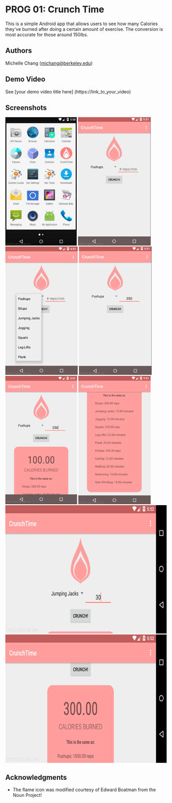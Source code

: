 # PROG 01: Crunch Time

This is a simple Android app that allows users to see how many Calories they've burned after doing a certain amount of exercise.
The conversion is most accurate for those around 150lbs. 

## Authors

Michelle Chang ([michang@berkeley.edu](mailto:michang@berkeley.edu))

## Demo Video

See [your demo video title here] (https://link_to_your_video)

## Screenshots

<img src="screenshots/main.png" height="400" alt="Screenshot"/>
<img src="screenshots/process1.png" height="400" alt="Screenshot"/>
<img src="screenshots/process1.5.png" height="400" alt="Screenshot"/>
<img src="screenshots/process2.png" height="400" alt="Screenshot"/>
<img src="screenshots/process3.png" height="400" alt="Screenshot"/>
<img src="screenshots/process4.png" height="400" alt="Screenshot"/>
<img src="screenshots/side1.png" height="400" alt="Screenshot"/>
<img src="screenshots/side2.png" height="400" alt="Screenshot"/>

## Acknowledgments

* The flame icon was modified courtesy of Edward Boatman from the Noun Project!

